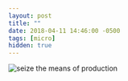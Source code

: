 ```yaml
---
layout: post
title: ""
date: 2018-04-11 14:46:00 -0500
tags: [micro]
hidden: true
---
```

![seize the means of production]("https://lh3.googleusercontent.com/EOPPWLZmTPR8yD7PTQEB5xTKUz7g5HMq6WMSCpwF7yTQhp5kVx5zHNu8cJX2VKZ2lukx_PJK51QlTq4cmEuvBM30dGzJOreqwXJreYKWNv-ScTS_HdxPofI5fkOAdCFJWe9q7xJ4FTjUlQsAh1A3F4k7bsOFyymdvd5YQiT9nPSHq5KrPp65by0-HcS6h_Of-2W5-UxbYa1Zpz7J5cPVGibaGoaHa-_5G4SjCokLOVsjxTDZGG2Ktak4VK83PYPGiPlXW9Z0zR5nmuQssoZy47gf_Dm9P1MeDR5gWccduSgEI7TfcbR5tZPj38VJUdnxJttfn2Y_1AshdHpYs8GwFrlvArWHrDBOKcNZ5kDNKDcf505hsOyKRNUx0VjyxqSOOJHZ7N5_A99zoTxQcU0Am6fQyF_t4fQnLX12y_BCRgX257MbDvfcARk7VGif4QZ84bW6ZDp6-kfZBr3fbkhTbcvpliSgm28Wfe0Cu0K7KJ0QL0pjWEGJnNz66sFK17afjsvy1Lfl7AMGzzGJsJVZs3mMbjiR6-Dq6H6LnvEc_7-YvaEqr6lp1buu-8TI-BLWFeLwIENuUvlkU1Fl7TzaWuYgc0HawhmDsQS6u9Q=w1680-h946-no")
